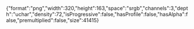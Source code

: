 {"format":"png","width":320,"height":163,"space":"srgb","channels":3,"depth":"uchar","density":72,"isProgressive":false,"hasProfile":false,"hasAlpha":false,"premultiplied":false,"size":41415}
